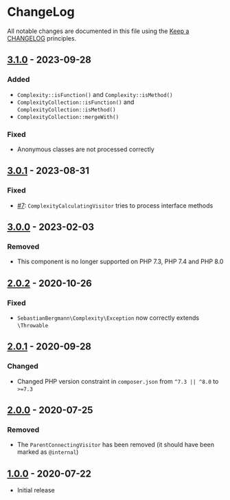 # ChangeLog

All notable changes are documented in this file using the [Keep a CHANGELOG](https://keepachangelog.com/) principles.

## [3.1.0] - 2023-09-28

### Added

- `Complexity::isFunction()` and `Complexity::isMethod()`
- `ComplexityCollection::isFunction()` and `ComplexityCollection::isMethod()`
- `ComplexityCollection::mergeWith()`

### Fixed

- Anonymous classes are not processed correctly

## [3.0.1] - 2023-08-31

### Fixed

- [#7](https://github.com/sebastianbergmann/complexity/pull/7): `ComplexityCalculatingVisitor` tries to process interface methods

## [3.0.0] - 2023-02-03

### Removed

- This component is no longer supported on PHP 7.3, PHP 7.4 and PHP 8.0

## [2.0.2] - 2020-10-26

### Fixed

- `SebastianBergmann\Complexity\Exception` now correctly extends `\Throwable`

## [2.0.1] - 2020-09-28

### Changed

- Changed PHP version constraint in `composer.json` from `^7.3 || ^8.0` to `>=7.3`

## [2.0.0] - 2020-07-25

### Removed

- The `ParentConnectingVisitor` has been removed (it should have been marked as `@internal`)

## [1.0.0] - 2020-07-22

- Initial release

[3.1.0]: https://github.com/sebastianbergmann/complexity/compare/3.0.1...3.1.0
[3.0.1]: https://github.com/sebastianbergmann/complexity/compare/3.0.0...3.0.1
[3.0.0]: https://github.com/sebastianbergmann/complexity/compare/2.0.2...3.0.0
[2.0.2]: https://github.com/sebastianbergmann/complexity/compare/2.0.1...2.0.2
[2.0.1]: https://github.com/sebastianbergmann/complexity/compare/2.0.0...2.0.1
[2.0.0]: https://github.com/sebastianbergmann/complexity/compare/1.0.0...2.0.0
[1.0.0]: https://github.com/sebastianbergmann/complexity/compare/70ee0ad32d9e2be3f85beffa3e2eb474193f2487...1.0.0
